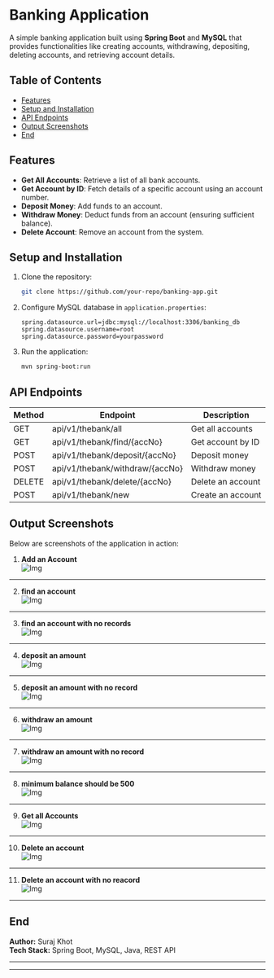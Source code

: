 # Banking Application

A simple banking application built using **Spring Boot** and **MySQL** that provides functionalities like creating accounts, withdrawing, depositing, deleting accounts, and retrieving account details.

## Table of Contents
- [Features](#features)
- [Setup and Installation](#setup-and-installation)
- [API Endpoints](#api-endpoints)
- [Output Screenshots](#output-screenshots)
- [End](#end-)

## Features
- **Get All Accounts**: Retrieve a list of all bank accounts.
- **Get Account by ID**: Fetch details of a specific account using an account number.
- **Deposit Money**: Add funds to an account.
- **Withdraw Money**: Deduct funds from an account (ensuring sufficient balance).
- **Delete Account**: Remove an account from the system.

## Setup and Installation

1. Clone the repository:
   ```sh
   git clone https://github.com/your-repo/banking-app.git
   ```
2. Configure MySQL database in `application.properties`:
   ```properties
   spring.datasource.url=jdbc:mysql://localhost:3306/banking_db
   spring.datasource.username=root
   spring.datasource.password=yourpassword
   ```
3. Run the application:
   ```sh
   mvn spring-boot:run
   ```

## API Endpoints

| Method | Endpoint                        | Description       |
|--------|---------------------------------|-------------------|
| GET    | api/v1/thebank/all              | Get all accounts  |
| GET    | api/v1/thebank/find/{accNo}     | Get account by ID |
| POST   | api/v1/thebank/deposit/{accNo}  | Deposit money     |
| POST   | api/v1/thebank/withdraw/{accNo} | Withdraw money    |
| DELETE | api/v1/thebank/delete/{accNo}   | Delete an account |
| POST   | api/v1/thebank/new              | Create an account |

## Output Screenshots
Below are screenshots of the application in action:

1. **Add an Account**  
   ![Img](Output/p1.png)
___
2. **find an account**  
   ![Img](Output/p2.png)
___
3. **find an account with no records**  
   ![Img](Output/p3.png)
___
4. **deposit an amount**  
   ![Img](Output/p4.png)
___
5. **deposit an amount with no record**  
   ![Img](Output/p5.png)
___
6. **withdraw an amount**  
   ![Img](Output/p6.png)
___
7. **withdraw an amount with no record**  
   ![Img](Output/p8.png)
___
8. **minimum balance should be 500**  
   ![Img](Output/p7.png)
___
9. **Get all Accounts**  
   ![Img](Output/p9.png)
___
10. **Delete an account**  
    ![Img](Output/p10.png)
___
11. **Delete an account with no reacord**  
    ![Img](Output/p11.png)

---

## End 

**Author:** Suraj Khot  
**Tech Stack:** Spring Boot, MySQL, Java, REST API

---
___
